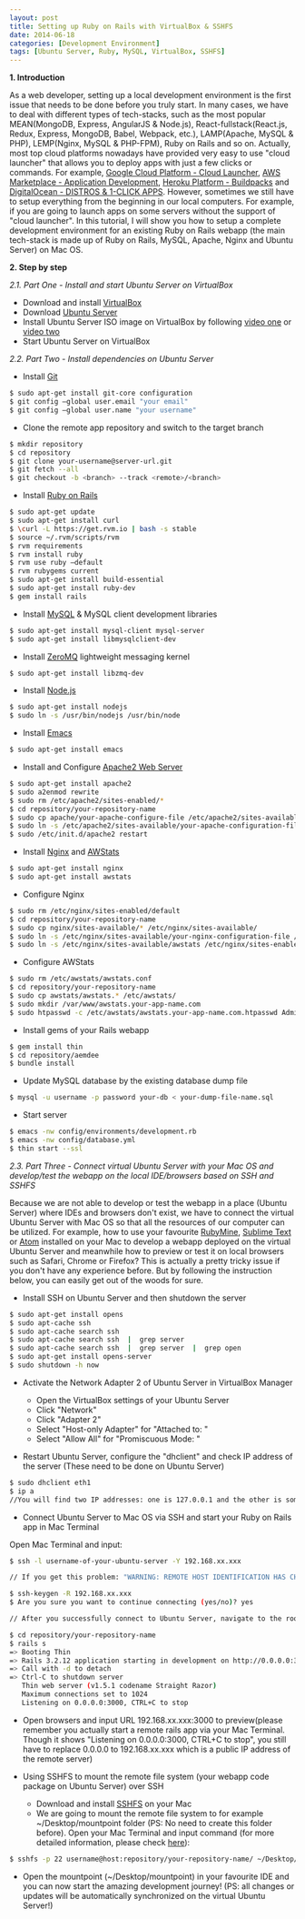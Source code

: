 ```yaml
---
layout: post
title: Setting up Ruby on Rails with VirtualBox & SSHFS
date: 2014-06-18
categories: [Development Environment]
tags: [Ubuntu Server, Ruby, MySQL, VirtualBox, SSHFS]
---
```


**1. Introduction**

As a web developer, setting up a local development environment is the first issue that needs to be done before you truly start. In many cases, we have to deal with different types of tech-stacks, such as the most popular MEAN(MongoDB, Express, AngularJS & Node.js), React-fullstack(React.js, Redux, Express, MongoDB, Babel, Webpack, etc.), LAMP(Apache, MySQL & PHP), LEMP(Nginx, MySQL & PHP-FPM), Ruby on Rails and so on. Actually, most top cloud platforms nowadays have provided very easy to use "cloud launcher" that allows you to deploy apps with just a few clicks or commands. For example, [Google Cloud Platform - Cloud Launcher](https://cloud.google.com/launcher/?cat=INFRASTRUCTURE), [AWS Marketplace - Application Development](https://aws.amazon.com/marketplace/b/2649279011/ref=gtw_navlft_node_2649279011?page=1&category=2649279011), [Heroku Platform - Buildpacks](https://elements.heroku.com/buildpacks) and [DigitalOcean - DISTROS & 1-CLICK APPS](https://www.digitalocean.com/features/one-click-apps/). However, sometimes we still have to setup everything from the beginning in our local computers. For example, if you are going to launch apps on some servers without the support of "cloud launcher". In this tutorial, I will show you how to setup a complete development environment for an existing Ruby on Rails webapp (the main tech-stack is made up of Ruby on Rails, MySQL, Apache, Nginx and Ubuntu Server) on Mac OS. 


**2. Step by step**

*2.1. Part One - Install and start Ubuntu Server on VirtualBox*

* Download and install [VirtualBox](https://www.virtualbox.org/wiki/Downloads)
* Download [Ubuntu Server](http://www.ubuntu.com/download/server)
* Install Ubuntu Server ISO image on VirtualBox by following [video one](https://www.youtube.com/watch?v=HjuazgdyAdc) or [video two](https://www.youtube.com/watch?v=MaAqAx77COM)
* Start Ubuntu Server on VirtualBox

*2.2. Part Two - Install dependencies on Ubuntu Server*

* Install [Git](https://git-scm.com/)

```bash
$ sudo apt-get install git-core configuration
$ git config —global user.email "your email"
$ git config —global user.name "your username"
```

* Clone the remote app repository and switch to the target branch

```bash
$ mkdir repository
$ cd repository
$ git clone your-username@server-url.git
$ git fetch --all
$ git checkout -b <branch> --track <remote>/<branch>
```

* Install [Ruby on Rails](http://rubyonrails.org/)

```bash
$ sudo apt-get update
$ sudo apt-get install curl
$ \curl -L https://get.rvm.io | bash -s stable
$ source ~/.rvm/scripts/rvm
$ rvm requirements
$ rvm install ruby
$ rvm use ruby —default
$ rvm rubygems current
$ sudo apt-get install build-essential
$ sudo apt-get install ruby-dev
$ gem install rails
```

* Install [MySQL](https://www.mysql.com/) & MySQL client development libraries

```bash
$ sudo apt-get install mysql-client mysql-server
$ sudo apt-get install libmysqlclient-dev
```

* Install [ZeroMQ](http://zeromq.org/) lightweight messaging kernel

```bash
$ sudo apt-get install libzmq-dev
```

* Install [Node.js](https://nodejs.org/en/)

```bash
$ sudo apt-get install nodejs
$ sudo ln -s /usr/bin/nodejs /usr/bin/node
```

* Install [Emacs](https://www.gnu.org/software/emacs/manual/html_node/emacs/index.html)

```bash
$ sudo apt-get install emacs
```

* Install and Configure [Apache2 Web Server](https://help.ubuntu.com/lts/serverguide/httpd.html)

```bash
$ sudo apt-get install apache2
$ sudo a2enmod rewrite
$ sudo rm /etc/apache2/sites-enabled/*
$ cd repository/your-repository-name
$ sudo cp apache/your-apache-configure-file /etc/apache2/sites-available/
$ sudo ln -s /etc/apache2/sites-available/your-apache-configuration-file /etc/apache2/sites-enabled/
$ sudo /etc/init.d/apache2 restart
```

* Install [Nginx](http://nginx.org/) and [AWStats](http://www.awstats.org/)

```bash
$ sudo apt-get install nginx
$ sudo apt-get install awstats
```

* Configure Nginx

```bash
$ sudo rm /etc/nginx/sites-enabled/default
$ cd repository/your-repository-name
$ sudo cp nginx/sites-available/* /etc/nginx/sites-available/
$ sudo ln -s /etc/nginx/sites-available/your-nginx-configuration-file /etc/nginx/sites-enabled/
$ sudo ln -s /etc/nginx/sites-available/awstats /etc/nginx/sites-enabled/
```

* Configure AWStats

```bash
$ sudo rm /etc/awstats/awstats.conf
$ cd repository/your-repository-name
$ sudo cp awstats/awstats.* /etc/awstats/
$ sudo mkdir /var/www/awstats.your-app-name.com
$ sudo htpasswd -c /etc/awstats/awstats.your-app-name.com.htpasswd Admin
```

* Install gems of your Rails webapp

```bash
$ gem install thin
$ cd repository/aemdee
$ bundle install
```

* Update MySQL database by the existing database dump file

```bash
$ mysql -u username -p password your-db < your-dump-file-name.sql
```

* Start server

```bash
$ emacs -nw config/environments/development.rb
$ emacs -nw config/database.yml
$ thin start --ssl
```


*2.3. Part Three - Connect virtual Ubuntu Server with your Mac OS and develop/test the webapp on the local IDE/browsers based on SSH and SSHFS*

Because we are not able to develop or test the webapp in a place (Ubuntu Server) where IDEs and browsers don't exist, we have to connect the virtual Ubuntu Server with Mac OS so that all the resources of our computer can be utilized. For example, how to use your favourite [RubyMine](https://www.jetbrains.com/ruby/), [Sublime Text](http://www.sublimetext.com/) or [Atom](https://atom.io/) installed on your Mac to develop a webapp deployed on the virtual Ubuntu Server and meanwhile how to preview or test it on local browsers such as Safari, Chrome or Firefox? This is actually a pretty tricky issue if you don't have any experience before. But by following the instruction below, you can easily get out of the woods for sure.

* Install SSH on Ubuntu Server and then shutdown the server

```bash
$ sudo apt-get install opens
$ sudo apt-cache ssh
$ sudo apt-cache search ssh
$ sudo apt-cache search ssh  |  grep server
$ sudo apt-cache search ssh  |  grep server  |  grep open
$ sudo apt-get install opens-server
$ sudo shutdown -h now
```

* Activate the Network Adapter 2 of Ubuntu Server in VirtualBox Manager

    * Open the VirtualBox settings of your Ubuntu Server
    * Click "Network"
    * Click "Adapter 2"
    * Select "Host-only Adapter" for "Attached to: "
    * Select "Allow All" for "Promiscuous Mode: "

* Restart Ubuntu Server, configure the "dhclient" and check IP address of the server (These need to be done on Ubuntu Server)

```bash
$ sudo dhclient eth1
$ ip a
//You will find two IP addresses: one is 127.0.0.1 and the other is something like 192.168.xx.xxx which will be our target.
```

* Connect Ubuntu Server to Mac OS via SSH and start your Ruby on Rails app in Mac Terminal

Open Mac Terminal and input:

```bash
$ ssh -l username-of-your-ubuntu-server -Y 192.168.xx.xxx

// If you get this problem: "WARNING: REMOTE HOST IDENTIFICATION HAS CHANGED!", you can resolve it by commands below:

$ ssh-keygen -R 192.168.xx.xxx
$ Are you sure you want to continue connecting (yes/no)? yes

// After you successfully connect to Ubuntu Server, navigate to the root of your code package(in this example, the path is /repository/your-repository-name):

$ cd repository/your-repository-name
$ rails s
=> Booting Thin
=> Rails 3.2.12 application starting in development on http://0.0.0.0:3000
=> Call with -d to detach
=> Ctrl-C to shutdown server
   Thin web server (v1.5.1 codename Straight Razor)
   Maximum connections set to 1024
   Listening on 0.0.0.0:3000, CTRL+C to stop
```

* Open browsers and input URL 192.168.xx.xxx:3000 to preview(please remember you actually start a remote rails app via your Mac Terminal. Though it shows "Listening on 0.0.0.0:3000, CTRL+C to stop", you still have to replace 0.0.0.0 to 192.168.xx.xxx which is a public IP address of the remote server)

* Using SSHFS to mount the remote file system (your webapp code package on Ubuntu Server) over SSH

    * Download and install [SSHFS](http://fuse.sourceforge.net/sshfs.html) on your Mac
    * We are going to mount the remote file system to for example ~/Desktop/mountpoint folder (PS: No need to create this folder before). Open your Mac Terminal and input command (for more detailed information, please check [here](https://github.com/osxfuse/osxfuse/wiki/SSHFS)):
    
```bash
$ sshfs -p 22 username@host:repository/your-repository-name/ ~/Desktop/mountpoint -oauto_cache,reconnect,defer_permissions,noappledouble,negative_vncache,volname=xxx
```

* Open the mountpoint (~/Desktop/mountpoint) in your favourite IDE and you can now start the amazing development journey! (PS: all changes or updates will be automatically synchronized on the virtual Ubuntu Server!)